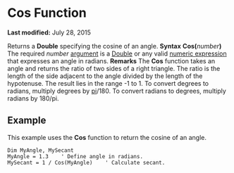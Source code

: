 
# Cos Function

 **Last modified:** July 28, 2015


Returns a  **Double** specifying the cosine of an angle.
 **Syntax**
 **Cos(**_number_**)**
The required  _number_ [argument](b8bdf64f-5920-1ae9-16d0-b26d09524a30.md) is a [Double](b8bdf64f-5920-1ae9-16d0-b26d09524a30.md) or any valid [numeric expression](b8bdf64f-5920-1ae9-16d0-b26d09524a30.md) that expresses an angle in radians.
 **Remarks**
The  **Cos** function takes an angle and returns the ratio of two sides of a right triangle. The ratio is the length of the side adjacent to the angle divided by the length of the hypotenuse.
The result lies in the range -1 to 1.
To convert degrees to radians, multiply degrees by  [pi](b8bdf64f-5920-1ae9-16d0-b26d09524a30.md)/180. To convert radians to degrees, multiply radians by 180/pi.

## Example

This example uses the  **Cos** function to return the cosine of an angle.


```
Dim MyAngle, MySecant
MyAngle = 1.3    ' Define angle in radians.
MySecant = 1 / Cos(MyAngle)    ' Calculate secant.


```


